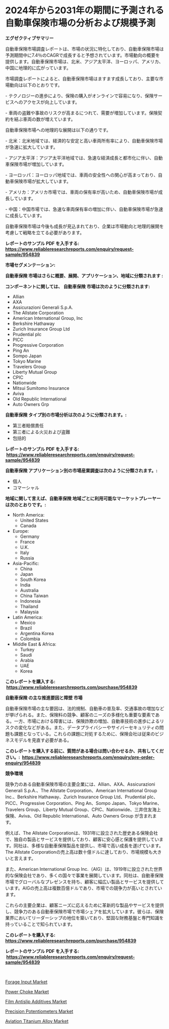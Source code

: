 <p><h1>2024年から2031年の期間に予測される自動車保険市場の分析および規模予測</h1></p><p><strong>エグゼクティブサマリー</strong></p>
<p><p>自動車保険市場調査レポートは、市場の状況に特化しており、自動車保険市場は予測期間中に7.4％のCAGRで成長すると予想されています。市場動向の概要を提供します。自動車保険市場は、北米、アジア太平洋、ヨーロッパ、アメリカ、中国に地理的に広がっています。</p><p>市場調査レポートによると、自動車保険市場はますます成長しており、主要な市場動向は以下のとおりです。</p><p>- テクノロジーの進歩により、保険の購入がオンラインで容易になり、保険サービスへのアクセスが向上しています。</p><p>- 車両の盗難や事故のリスクが高まるにつれて、需要が増加しています。保険契約を結ぶ車両の数が増えています。</p><p>自動車保険市場への地理的な展開は以下の通りです。</p><p>- 北米：北米地域では、経済的な安定と高い車両所有率により、自動車保険市場が急速に拡大しています。</p><p>- アジア太平洋：アジア太平洋地域では、急速な経済成長と都市化に伴い、自動車保険市場が増加しています。</p><p>- ヨーロッパ：ヨーロッパ地域では、車両の安全性への関心が高まっており、自動車保険市場が拡大しています。</p><p>- アメリカ：アメリカ市場では、車両の保有率が高いため、自動車保険市場が成長しています。</p><p>- 中国：中国市場では、急速な車両保有率の増加に伴い、自動車保険市場が急速に成長しています。</p><p>自動車保険市場は今後も成長が見込まれており、企業は市場動向と地理的展開を考慮して戦略を立てる必要があります。</p></p>
<p><strong>レポートのサンプル PDF を入手する: <a href="https://www.reliableresearchreports.com/enquiry/request-sample/954839">https://www.reliableresearchreports.com/enquiry/request-sample/954839</a></strong></p>
<p><strong>市場セグメンテーション:</strong></p>
<p><strong> 自動車保険 市場はさらに概要、展開、アプリケーション、地域に分類されます :</strong></p>
<p><strong>コンポーネントに関しては、 自動車保険 市場は次のように分類されます: &nbsp;</strong></p>
<p><ul><li>Allian</li><li>AXA</li><li>Assicurazioni Generali S.p.A.</li><li>The Allstate Corporation</li><li>American International Group, Inc</li><li>Berkshire Hathaway</li><li>Zurich Insurance Group Ltd</li><li>Prudential plc</li><li>PICC</li><li>Progressive Corporation</li><li>Ping An</li><li>Sompo Japan</li><li>Tokyo Marine</li><li>Travelers Group</li><li>Liberty Mutual Group</li><li>CPIC</li><li>Nationwide</li><li>Mitsui Sumitomo Insurance</li><li>Aviva</li><li>Old Republic International</li><li>Auto Owners Grp</li></ul></p>
<p><strong> 自動車保険 タイプ別の市場分析は次のように分類されます。:</strong></p>
<p><ul><li>第三者賠償責任</li><li>第三者による火災および盗難</li><li>包括的</li></ul></p>
<p><strong>レポートのサンプル PDF を入手する: &nbsp;<a href="https://www.reliableresearchreports.com/enquiry/request-sample/954839">https://www.reliableresearchreports.com/enquiry/request-sample/954839</a></strong></p>
<p><strong> 自動車保険 アプリケーション別の市場産業調査は次のように分類されます。:</strong></p>
<p><ul><li>個人</li><li>コマーシャル</li></ul></p>
<p><strong>地域に関して言えば、自動車保険 地域ごとに利用可能なマーケットプレーヤーは次のとおりです。:</strong></p>
<p><ul>
    <li>
        North America:
        <ul>
            <li>United States</li>
            <li>Canada</li>
        </ul>
    </li>
    <li>
        Europe:
        <ul>
            <li>Germany</li>
            <li>France</li>
            <li>U.K.</li>
            <li>Italy</li>
            <li>Russia</li>
        </ul>
    </li>
    <li>
        Asia-Pacific:
        <ul>
            <li>China</li>
            <li>Japan</li>
            <li>South Korea</li>
            <li>India</li>
            <li>Australia</li>
            <li>China Taiwan</li>
            <li>Indonesia</li>
            <li>Thailand</li>
            <li>Malaysia</li>
        </ul>
    </li>
    <li>
        Latin America:
        <ul>
            <li>Mexico</li>
            <li>Brazil</li>
            <li>Argentina Korea</li>
            <li>Colombia</li>
        </ul>
    </li>
    <li>
        Middle East & Africa:
        <ul>
            <li>Turkey</li>
            <li>Saudi</li>
            <li>Arabia</li>
            <li>UAE</li>
            <li>Korea</li>
        </ul>
    </li>
    </ul></p>
<p><strong>このレポートを購入する: &nbsp;<a href="https://www.reliableresearchreports.com/purchase/954839">https://www.reliableresearchreports.com/purchase/954839</a></strong></p>
<p><strong>自動車保険 の主な推進要因と障壁 市場</strong></p>
<p><p>自動車保険市場の主な要因は、法的規制、自動車の普及率、交通事故の増加などが挙げられる。また、保険料の競争、顧客のニーズの多様化も重要な要素である。一方、市場における障害には、保険詐欺の増加、自動車技術の進歩によるリスクの変化などがある。また、データプライバシーやサイバーセキュリティの問題も課題となっている。これらの課題に対処するために、保険会社は従来のビジネスモデルを見直す必要がある。</p></p>
<p><strong>このレポートを購入する前に、質問がある場合は問い合わせるか、共有してください。:&nbsp; <a href="https://www.reliableresearchreports.com/enquiry/pre-order-enquiry/954839">https://www.reliableresearchreports.com/enquiry/pre-order-enquiry/954839</a></strong></p>
<p><strong>競争環境</strong></p>
<p><p>競争力のある自動車保険市場の主要企業には、Allian、AXA、Assicurazioni Generali S.p.A.、The Allstate Corporation、American International Group Inc.、Berkshire Hathaway、Zurich Insurance Group Ltd、Prudential plc、PICC、Progressive Corporation、Ping An、Sompo Japan、Tokyo Marine、Travelers Group、Liberty Mutual Group、CPIC、Nationwide、三井住友海上保険、Aviva、Old Republic International、Auto Owners Group が含まれます。</p><p>例えば、The Allstate Corporationは、1931年に設立された歴史ある保険会社で、独自の製品とサービスを提供しており、顧客に安心感と保護を提供しています。同社は、多様な自動車保険製品を提供し、市場で高い成長を遂げています。The Allstate Corporationの売上高は数十億ドルに達しており、市場規模も大きいと言えます。</p><p>また、American International Group Inc.（AIG）は、1919年に設立された世界的な保険会社であり、多くの国々で事業を展開しています。同社は、自動車保険市場でグローバルなプレゼンスを持ち、顧客に幅広い製品とサービスを提供しています。AIGの売上高は複数百億ドルであり、市場での競争力が高いとされています。</p><p>これらの主要企業は、顧客ニーズに応えるために革新的な製品やサービスを提供し、競争力のある自動車保険市場で市場シェアを拡大しています。彼らは、保険業界においてリーダーシップの地位を築いており、堅固な財務基盤と専門知識を持っていることで知られています。</p></p>
<p><strong>このレポートを購入する: &nbsp; <a href="https://www.reliableresearchreports.com/purchase/954839">https://www.reliableresearchreports.com/purchase/954839</a></strong></p>
<p><strong>レポートのサンプル PDF を入手する: &nbsp;<a href="https://www.reliableresearchreports.com/enquiry/request-sample/954839">https://www.reliableresearchreports.com/enquiry/request-sample/954839</a></strong><strong></strong></p>
<p>&nbsp;</p>
<p><p><a href="https://spotless-saver-8fd.notion.site/Forage-Input-Market-Research-Report-Reveals-The-Latest-Trends-And-Opportunities-of-this-Market-for-P-a81ce9e5ee5a4366981a8b12c57bd7f4">Forage Input Market</a></p><p><a href="https://view.publitas.com/reportprime-1/power-choke-market-insights-market-players-and-forecast-till-2031/">Power Choke Market</a></p><p><a href="https://issuu.com/reportprime-2/docs/film-antislip-additives-market-size-2030.pptx">Film Antislip Additives Market</a></p><p><a href="https://view.publitas.com/reportprime-1/precision-potentiometers-market-size-market-share-and-global-market-analysis-report-2024-2031/">Precision Potentiometers Market</a></p><p><a href="https://github.com/gulaimolin/Market-Research-Report-List-3/blob/main/aviation-titanium-alloy-market.md">Aviation Titanium Alloy Market</a></p></p>